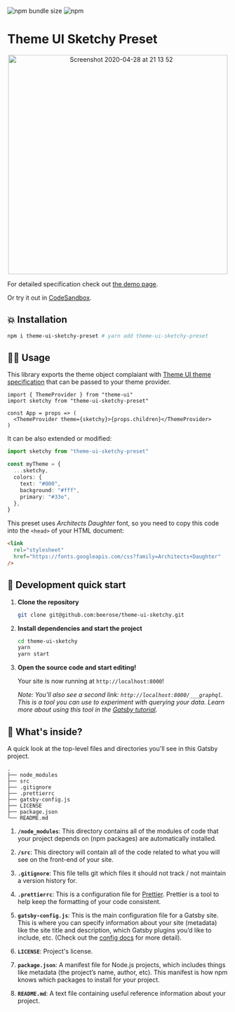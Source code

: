 ![npm bundle size](https://img.shields.io/bundlephobia/min/theme-ui-sketchy-preset) ![npm](https://img.shields.io/npm/v/theme-ui-sketchy-preset)

# Theme UI Sketchy Preset

<p align="center">
<img width="500" alt="Screenshot 2020-04-28 at 21 13 52" src="https://user-images.githubusercontent.com/9019397/81507987-6fe8ce80-9301-11ea-8943-d385e5b9e5f9.png">
<p>

For detailed specification check out [the demo page](https://themeui-sketchy.netlify.app/).

Or try it out in [CodeSandbox](https://codesandbox.io/s/sketchy-theme-ui-demo-6mywo?file=/src/App.js).

## 💥 Installation

```sh
npm i theme-ui-sketchy-preset # yarn add theme-ui-sketchy-preset
```

## 🙇‍♀️ Usage

This library exports the theme object complaiant with [Theme UI theme specification](https://styled-system.com/theme-specification/) that can be passed to your theme provider.

```tsx
import { ThemeProvider } from "theme-ui"
import sketchy from "theme-ui-sketchy-preset"

const App = props => (
  <ThemeProvider theme={sketchy}>{props.children}</ThemeProvider>
)
```

It can be also extended or modified:

```ts
import sketchy from "theme-ui-sketchy-preset"

const myTheme = {
  ...sketchy,
  colors: {
    text: "#000",
    background: "#fff",
    primary: "#33e",
  },
}
```

This preset uses _Architects Daughter_ font, so you need to copy this code into the `<head>` of your HTML document:

```html
<link
  rel="stylesheet"
  href="https://fonts.googleapis.com/css?family=Architects+Daughter"
/>
```

## 🚀 Development quick start

1.  **Clone the repository**

    ```sh
    git clone git@github.com:beerose/theme-ui-sketchy.git
    ```

1.  **Install dependencies and start the project**

    ```sh
    cd theme-ui-sketchy
    yarn
    yarn start
    ```

1.  **Open the source code and start editing!**

    Your site is now running at `http://localhost:8000`!

    _Note: You'll also see a second link: _`http://localhost:8000/___graphql`_. This is a tool you can use to experiment with querying your data. Learn more about using this tool in the [Gatsby tutorial](https://www.gatsbyjs.org/tutorial/part-five/#introducing-graphiql)._

## 🧐 What's inside?

A quick look at the top-level files and directories you'll see in this Gatsby project.

    .
    ├── node_modules
    ├── src
    ├── .gitignore
    ├── .prettierrc
    ├── gatsby-config.js
    ├── LICENSE
    ├── package.json
    └── README.md

1.  **`/node_modules`**: This directory contains all of the modules of code that your project depends on (npm packages) are automatically installed.

2.  **`/src`**: This directory will contain all of the code related to what you will see on the front-end of your site.

3.  **`.gitignore`**: This file tells git which files it should not track / not maintain a version history for.

4.  **`.prettierrc`**: This is a configuration file for [Prettier](https://prettier.io/). Prettier is a tool to help keep the formatting of your code consistent.

5.  **`gatsby-config.js`**: This is the main configuration file for a Gatsby site. This is where you can specify information about your site (metadata) like the site title and description, which Gatsby plugins you’d like to include, etc. (Check out the [config docs](https://www.gatsbyjs.org/docs/gatsby-config/) for more detail).

6.  **`LICENSE`**: Project's license.

7.  **`package.json`**: A manifest file for Node.js projects, which includes things like metadata (the project’s name, author, etc). This manifest is how npm knows which packages to install for your project.

8.  **`README.md`**: A text file containing useful reference information about your project.
